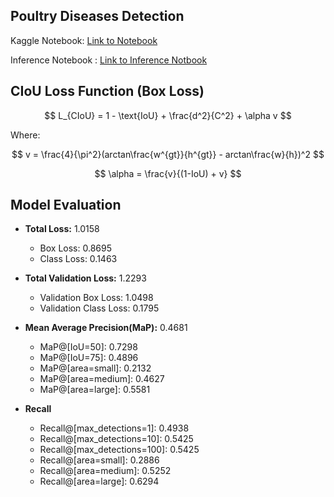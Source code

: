 ## Poultry Diseases Detection

Kaggle Notebook: [Link to Notebook](https://www.kaggle.com/insankamil1004/kamil-yolov8)

Inference Notebook : [Link to Inference Notbook](https://github.com/MInsanKamil/Poultry_Diseases_Detection/blob/main/Loading_Model_%26_Testing.ipynb)
## CIoU Loss Function (Box Loss)

$$ L_{CIoU} = 1 - \text{IoU} + \frac{d^2}{C^2} + \alpha v $$

Where:

$$ v = \frac{4}{\pi^2}(arctan\frac{w^{gt}}{h^{gt}} - arctan\frac{w}{h})^2 $$

$$ \alpha = \frac{v}{(1-IoU) + v} $$

## Model Evaluation

- **Total Loss:** 1.0158
  - Box Loss: 0.8695
  - Class Loss: 0.1463

- **Total Validation Loss:** 1.2293
  - Validation Box Loss: 1.0498
  - Validation Class Loss: 0.1795

- **Mean Average Precision(MaP):** 0.4681
  - MaP@[IoU=50]: 0.7298
  - MaP@[IoU=75]: 0.4896
  - MaP@[area=small]: 0.2132
  - MaP@[area=medium]: 0.4627
  - MaP@[area=large]: 0.5581

- **Recall**
  - Recall@[max_detections=1]: 0.4938
  - Recall@[max_detections=10]: 0.5425
  - Recall@[max_detections=100]: 0.5425
  - Recall@[area=small]: 0.2886
  - Recall@[area=medium]: 0.5252
  - Recall@[area=large]: 0.6294

